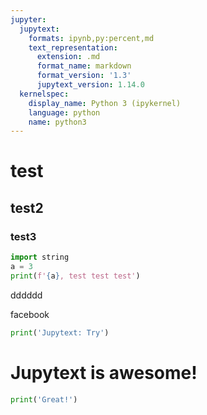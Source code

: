 ```yaml
---
jupyter:
  jupytext:
    formats: ipynb,py:percent,md
    text_representation:
      extension: .md
      format_name: markdown
      format_version: '1.3'
      jupytext_version: 1.14.0
  kernelspec:
    display_name: Python 3 (ipykernel)
    language: python
    name: python3
---
```


# test


## test2


### test3

```python
import string
a = 3
print(f'{a}, test test test')
```

<!-- #raw -->
dddddd
<!-- #endraw -->

facebook

```python
print('Jupytext: Try')
```

# Jupytext is awesome!

```python
print('Great!')
```

```python

```
